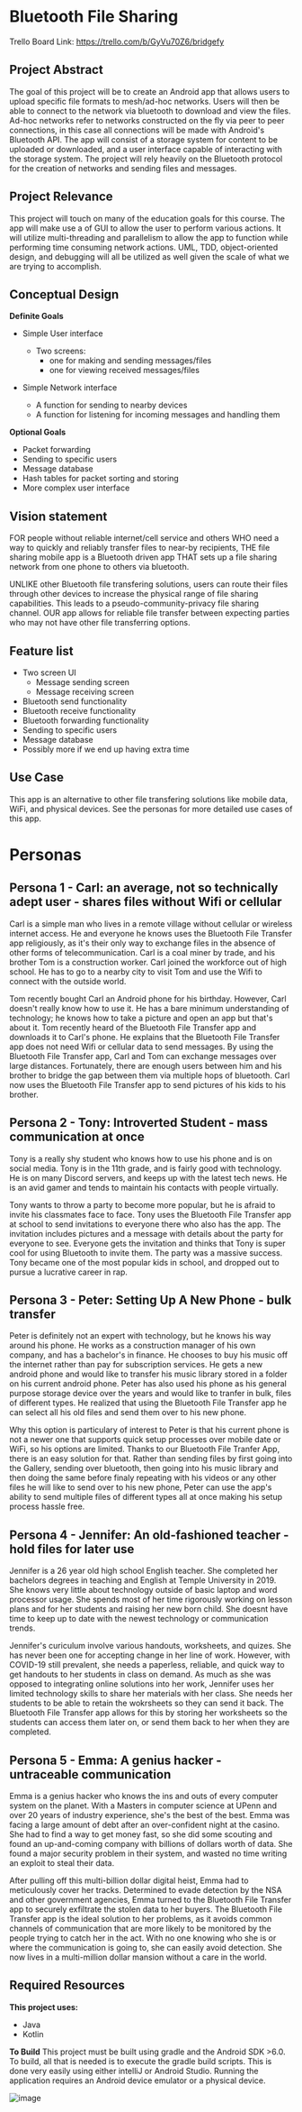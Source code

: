 # Bluetooth File Sharing

Trello Board Link: https://trello.com/b/GyVu70Z6/bridgefy

## Project Abstract

The goal of this project will be to create an Android app that allows users to upload
specific file formats to mesh/ad-hoc networks. Users will then be able to connect to the network via bluetooth
to download and view the files. Ad-hoc networks refer to networks constructed on the fly via peer to
peer connections, in this case all connections will be made with Android's Bluetooth API. The app will 
consist of a storage system for content to be uploaded or downloaded, and a user interface capable of 
interacting with the storage system. The project will rely heavily on the Bluetooth protocol for the creation 
of networks and sending files and messages.

## Project Relevance

This project will touch on many of the education goals for this course. The app will make use a of GUI to allow the user to perform various actions. It will utilize multi-threading and parallelism to allow the app to function while performing time consuming network actions. UML, TDD, object-oriented design, and debugging will all be utilized as well given the scale of what we are trying to accomplish.

## Conceptual Design

**Definite Goals**
* Simple User interface
    *  Two screens:
       - one for making and sending messages/files
       - one for viewing received messages/files

* Simple Network interface
    - A function for sending to nearby devices
    - A function for listening for incoming messages and handling them

**Optional Goals**
- Packet forwarding
- Sending to specific users
- Message database
- Hash tables for packet sorting and storing
- More complex user interface
 
##  Vision statement
FOR people without reliable internet/cell service and others WHO need a way to quickly and 
reliably transfer files to near-by recipients, THE file sharing mobile app is a Bluetooth driven app
THAT sets up a file sharing network from one phone to others via bluetooth.

UNLIKE other Bluetooth file transfering solutions, users can route their files through other devices to increase the physical range of file sharing capabilities. This leads to a pseudo-community-privacy file sharing channel. OUR app allows for reliable file transfer between expecting parties who may not have other file transferring options.

##  Feature list
* Two screen UI
   - Message sending screen
   - Message receiving screen
* Bluetooth send functionality
* Bluetooth receive functionality
* Bluetooth forwarding functionality
* Sending to specific users
* Message database
* Possibly more if we end up having extra time

## Use Case

This app is an alternative to other file transfering solutions like mobile data, WiFi, and physical devices. See the personas for more detailed use cases of this app.

# Personas

## Persona 1 - Carl: an average, not so technically adept user - shares files without Wifi or cellular

Carl is a simple man who lives in a remote village without cellular or wireless internet access. He and everyone he knows uses the Bluetooth File Transfer app religiously, as it's their only way to exchange files in the absence of other forms of telecommunication. Carl is a coal miner by trade, and his brother Tom is a 
construction worker. Carl joined the workforce out of high school. He has to go to a nearby city to visit Tom and use the Wifi to connect with the outside world.

Tom recently bought Carl an Android phone for his birthday. However, Carl doesn't really know how to use it.
He has a bare minimum understanding of technology; he knows how to take a picture and open an app but that's about it. 
Tom recently heard of the Bluetooth File Transfer app and downloads it to Carl's phone. He explains that the Bluetooth File Transfer app does not need Wifi or cellular data to send messages.
By using the Bluetooth File Transfer app, Carl and Tom can exchange messages over large distances. Fortunately, there are enough users between him and his brother to bridge the gap between them via multiple hops of bluetooth. Carl now uses the Bluetooth File Transfer app to send 
pictures of his kids to his brother.  

## Persona 2 - Tony: Introverted Student - mass communication at once

Tony is a really shy student who knows how to use his phone and is on social media. Tony is in the 11th grade, and is fairly good with technology.
He is on many Discord servers, and keeps up with the latest tech news. He is an avid gamer and tends to maintain his contacts with people virtually. 

Tony wants to throw a party to become more popular, but he is afraid to invite his classmates face to face. Tony uses the Bluetooth File Transfer app
at school to send invitations to everyone there who also has the app. The invitation includes pictures and a message
with details about the party for everyone to see. Everyone gets the invitation and thinks that Tony is super cool for using
Bluetooth to invite them. The party was a massive success. Tony became one of the most popular kids in school, and dropped out to pursue a lucrative career in rap.

## Persona 3 - Peter: Setting Up A New Phone - bulk transfer

Peter is definitely not an expert with technology, but he knows his way around his phone. He works as a construction manager of his own company, 
and has a bachelor's in finance. He chooses to buy his music off the internet rather than pay for subscription services. 
He gets a new android phone and would like to transfer his music library stored in a folder on his current android phone. 
Peter has also used his phone as his general purpose storage device over the years and would like to tranfer in bulk, files of different types. 
He realized that using the Bluetooth File Transfer app he can select all his old files and send them over to his new phone.

Why this option is particulary of interest to Peter is that his current phone is not a newer one that supports quick 
setup processes over mobile date or WiFi, so his options are limited. Thanks to our Bluetooth File Tranfer App, there is
an easy solution for that. Rather than sending files by first going into the Gallery, sending over bluetooth, then 
going into his music library and then doing the same before finaly repeating with his videos or any other files he will
like to send over to his new phone, Peter can use the app's ability to send multiple files of different types all at once
making his setup process hassle free.

## Persona 4 - Jennifer: An old-fashioned teacher - hold files for later use

Jennifer is a 26 year old high school English teacher. She completed her bachelors degrees in teaching and English
 at Temple University in 2019. She knows very little about technology outside of basic laptop and word processor usage. 
She spends most of her time rigorously working on lesson plans and for her students and raising her new born child. 
She doesnt have time to keep up to date with the newest technology or communication trends. 

Jennifer's curiculum involve various handouts, worksheets, and quizes. She has never been one for accepting change in her line of
work. However, with COVID-19 still prevalent, she needs a paperless, reliable, and quick way to get handouts to her students in class on demand.
As much as she was opposed to integrating online solutions into her work, Jennifer uses her limited technology skills to share her materials with her class. She needs her students to be able to retain the wokrsheets so they can send it back. The Bluetooth File Transfer app allows for this by storing her worksheets so the students can access them later on, or send them back to her when they are completed. 

## Persona 5 - Emma: A genius hacker - untraceable communication

Emma is a genius hacker who knows the ins and outs of every computer system on the planet. With a Masters in computer science at UPenn and over 20 years of industry experience, she's the best of the best. Emma was facing a large amount of debt after an over-confident night at the casino. She had to find a way to get money  fast, so she did some scouting and found an up-and-coming company with billions of dollars worth of data. She found a major security problem in their system, and wasted no time writing an exploit to steal their data.

After pulling off this multi-billion dollar digital heist, Emma had to meticulously cover her tracks. Determined to evade detection by the NSA and other government agencies, Emma turned to the Bluetooth File Transfer app to securely exfiltrate the stolen data to her buyers. The Bluetooth File Transfer app is the ideal solution to her problems, as it avoids common channels of communication that are more likely to be monitored by the people trying to catch her in the act. With no one knowing who she is or where the communication is going to, she can easily avoid detection. She now lives in a multi-million dollar mansion without a care in the world.

## Required Resources

**This project uses:**
* Java
* Kotlin

**To Build**
This project must be built using gradle and the Android SDK >6.0. To build, all that is needed is to execute the 
gradle build scripts. This is done very easily using either intelliJ or Android Studio. Running the application
requires an Android device emulator or a physical device. 

![image](CS3296_UML/BluetoothFileShare.drawio.png)
